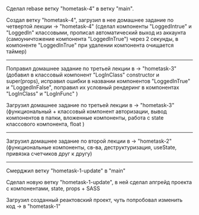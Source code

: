 Сделал rebase ветку "hometask-4" в ветку "main".

Создал ветку "hometask-4", загрузил в нее домашнее задание по четвертой лекции   -> "hometask-4" (сделал компоненты "LoggedIntrue" и "LoggedIn" классовыми, прописал автоматический выход из аккаунта (самоуничтожение компонента "LoggedInTrue") через 2 секунды, в компоненте "LoggedInTrue" при удалении компонента очищается таймер)

--------------

Поправил домашнее задание по третьей лекции в   -> "hometask-3" (добавил в классовый компонент "LogInClass" constructor и super(props), исправил ошибки в названии компонентов "LoggedInTrue" и "LoggedInFalse", поправил их условный рендеринг в компонентах "LogInClass" и "LogInFunc" )

Загрузил домашнее задание по третьей лекции в   -> "hometask-3" (функциональный + классовый компонент авторизации, вывод компонентов в папки, вложенные компоненты, работа с state классового компонента, float )

--------------

Загрузил домашнее задание по второй лекции в   -> "hometask-2" (функциональные компоненты, св-ва, деструктуризация, useState, привязка счетчиков друг к другу)

--------------

Смерджил ветку "hometask-1-update" в "main"

Сделал новую ветку "hometask-1-update", в ней сделал апгрейд проекта с компонентами, state, props + SASS

Загрузил созданный реактовский проект, чуть попробовал изменить код   -> в "hometask-1"
